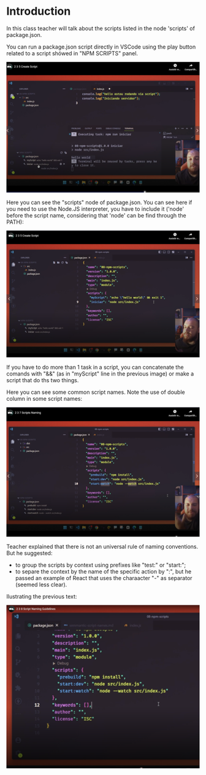 # Introduction

In this class teacher will talk about the scripts listed in the node 'scripts' of package.json.

You can run a package.json script directly in VSCode using the play button related to a script shówed in "NPM SCRIPTS" panel.

![running a package.json script directly in VSCode](images/running-a-npm-script-directly-in-vscode.png)

Here you can see the "scripts" node of package.json. You can see here if you need to use the Node.JS interpreter, you have to include it ('node' before the script name, considering that 'node' can be find through the PATH):

![package.json scripts](images/example-of-package-json-script.png)

If you have to do more than 1 task in a script, you can concatenate the comands with "&&" (as in "myScript" line in the previous image) or make a script that do ths two things.

Here you can see some common script names. Note the use of double column in some script names:

![common scripts](images/common-scripts.png)

Teacher explained that there is not an universal rule of naming conventions. But he suggested:

- to group the scripts by context using prefixes like "test:" or "start:";
- to separe the context by the name of the specific action by ":", but he passed an example of React that uses the charaacter "-" as separator (seemed less clear).

Ilustrating the previous text:

![naming conventions of scripts](images/naming-conventions-of-scripts.png)
